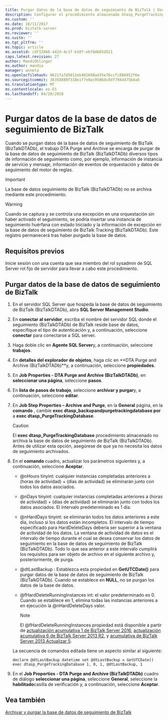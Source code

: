 ```yaml
---
title: Purgar datos de la base de datos de seguimiento de BizTalk | Documentos de Microsoft
description: Configurar el procedimiento almacenado dtasp_PurgeTrackingDatabase para purgar la base de datos de seguimiento (BizTalkDTADB) en BizTalk Server
ms.custom: ''
ms.date: 10/11/2017
ms.prod: biztalk-server
ms.reviewer: ''
ms.suite: ''
ms.tgt_pltfrm: ''
ms.topic: article
ms.assetid: cdf12866-442d-4c1f-b10f-ebf8d665d521
caps.latest.revision: 27
author: MandiOhlinger
ms.author: mandia
manager: anneta
ms.openlocfilehash: 06217a7d5012eb402698ad35e76ccfc886952f6e
ms.sourcegitcommit: 36350889f318e1f7e0ac9506dc8df794d475bda6
ms.translationtype: MT
ms.contentlocale: es-ES
ms.lasthandoff: 04/20/2018
---
```

# <a name="purge-data-from-the-biztalk-tracking-database"></a>Purgar datos de la base de datos de seguimiento de BizTalk
Cuando se purgan datos de la base de datos de seguimiento de BizTalk (BizTalkDTADb), el trabajo DTA Purge and Archive se encarga de purgar de la base de datos de seguimiento de BizTalk (BizTalkDTADb) diversos tipos de información de seguimiento como, por ejemplo, información de instancia de servicio y mensaje, información de eventos de orquestación y datos de seguimiento del motor de reglas.  
  
> [!IMPORTANT]
>  La base de datos seguimiento de BizTalk (BizTalkDTADb) no se archiva mediante este procedimiento.  
  
> [!WARNING]
>  Cuando se captura y se controla una excepción en una orquestación sin haber activado el seguimiento, se podría insertar una instancia de seguimiento huérfana con estado Iniciado y la información de excepción en la base de datos de seguimiento de BizTalk Tracking (BizTalkDTADb). Este registro permanecerá tras haber purgado la base de datos.  
  
## <a name="prerequisites"></a>Requisitos previos  
Inicie sesión con una cuenta que sea miembro del rol sysadmin de SQL Server rol fijo de servidor para llevar a cabo este procedimiento.  
  
## <a name="purge-data-from-the-biztalk-tracking-database"></a>Purgar datos de la base de datos de seguimiento de BizTalk  
  
1.  En el servidor SQL Server que hospeda la base de datos de seguimiento de BizTalk (BizTalkDTADb), abra **SQL Server Management Studio**. 
  
2.  En **conectar al servidor**, escriba el nombre del servidor SQL donde el seguimiento (BizTalkDTADb) de BizTalk reside base de datos, especifique el tipo de autenticación y, a continuación, seleccione **conectar** para conectarse a SQL server. 
  
3.  Haga doble clic en **Agente SQL Server**y, a continuación, seleccione **trabajos**.  
  
4.  En **detalles del explorador de objetos**, haga clic en **DTA Purge and Archive (BizTalkDTADb)**y, a continuación, seleccione **propiedades**.  
  
5.  En **Job Properties - DTA Purge and Archive (BizTalkDTADb)**, en **seleccionar una página**, seleccione **pasos**.  
  
6.  En **lista de pasos de trabajo**, seleccione **archivar y purgar**y, a continuación, seleccione **editar**.  
  
7.  En **Job Step Properties – Archive and Purge**, en la **General** página, en la **comando** , cambie **exec dtasp_backupandpurgetrackingdatabase por** a **exec dtasp_PurgeTrackingDatabase**.  
  
    > [!CAUTION]
    >  El **exec dtasp_PurgeTrackingDatabase** procedimiento almacenado no archiva la base de datos de seguimiento de BizTalk (BizTalkDTADb). Antes de utilizar esta opción, asegúrese de que ya no necesita los datos de seguimiento archivados.  
  
8.  En el **comando** cuadro, actualizar los parámetros siguientes y, a continuación, seleccione **Aceptar**.  
  
    -   @nHours tinyint: cualquier instancias completadas anteriores a (horas de actividad) + (días de actividad) se eliminarán junto con todos los datos asociados.  
  
    -   @nDays tinyint: cualquier instancias completadas anteriores a (horas de actividad) + (días de actividad) se eliminarán junto con todos los datos asociados. El intervalo predeterminado es 1 día.  
  
    -   @nHardDays tinyint: se eliminarán todos los datos anteriores a este día, incluso si los datos están incompletos. El intervalo de tiempo especificado para HardDeleteDays debería ser superior a la ventana de actividad de los datos. La ventana de actividad de datos es el intervalo de tiempo durante el cual se desea conservar los datos de seguimiento en la base de datos de seguimiento de BizTalk (BizTalkDTADb). Todo lo que sea anterior a este intervalo cumplirá los requisitos para ser objeto de archivo en el siguiente archivo y, posteriormente, de purga.  
  
    -   @dtLastBackup : Establezca esta propiedad en **GetUTCDate()** para purgar datos de la base de datos de seguimiento de BizTalk (BizTalkDTADb). Cuando se establece en **NULL**, no se purgan los datos de la base de datos.  

    -  @fHardDeleteRunningInstances int: el valor predeterminado es 0. Cuando se establece en 1, elimina todas las instancias anteriores a en ejecución la @nHardDeleteDays valor.  
    
        > [!NOTE] 
        > El @fHardDeleteRunningInstances propiedad está disponible a partir de [actualización acumulativa 1 de BizTalk Server 2016](https://support.microsoft.com/help/3208238/cumulative-update-1-for-microsoft-biztalk-server-2016), [actualización acumulativa 6 de BizTalk Server 2013 R2](https://support.microsoft.com/en-us/help/4020020/cumulative-update-package-6-for-biztalk-server-2013-r2), y [acumulativa de BizTalk Server 2013 Actualizar 5](https://support.microsoft.com/help/3194301/cumulative-update-5-for-biztalk-server-2013).   

    La secuencia de comandos editada tiene un aspecto similar al siguiente:  
  
    ```  
    declare @dtLastBackup datetime set @dtLastBackup = GetUTCDate() exec dtasp_PurgeTrackingDatabase 1, 0, 1, @dtLastBackup, 1  
    ```  
    
9. En el **Job Properties - DTA Purge and Archive (BizTalkDTADb)** cuadro de diálogo **seleccionar una página**, seleccione **General**, seleccione la **habilitado**casilla de verificación y, a continuación, seleccione **Aceptar**.  
  
## <a name="see-also"></a>Vea también  
 [Archivar y purgar la base de datos de seguimiento de BizTalk](../core/archiving-and-purging-the-biztalk-tracking-database.md)
